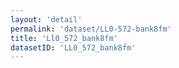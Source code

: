 ```yaml
---
layout: 'detail'
permalink: 'dataset/LL0-572-bank8fm'
title: 'Ll0_572_bank8fm'
datasetID: 'LL0_572_bank8fm'
---
```

